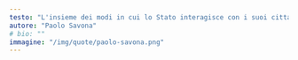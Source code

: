 ```yaml
---
testo: "L'insieme dei modi in cui lo Stato interagisce con i suoi cittadini, con quelli stranieri e con gli altri Stati prende nome di 'politica economica', locuzione troppo spesso usata in senso limitativo, come sinonimo di intervento dello Stato nell'economia per garantire il benessere in senso stretto, cioè materiale"
autore: "Paolo Savona"
# bio: ""
immagine: "/img/quote/paolo-savona.png"
--- 
```

